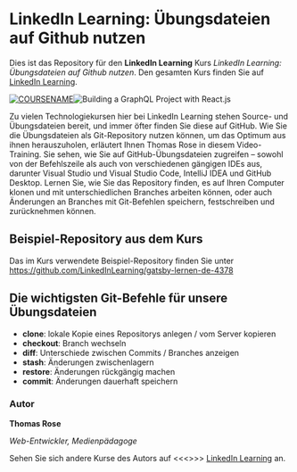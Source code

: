 # LinkedIn Learning: Übungsdateien auf Github nutzen

Dies ist das Repository für den **LinkedIn Learning** Kurs _LinkedIn Learning: Übungsdateien auf Github nutzen_. Den gesamten Kurs finden Sie auf [LinkedIn Learning][lil-course-url].

[![COURSENAME](COURSEIMAGE)](LICOURSEURL)![Building a GraphQL Project with React.js][lil-thumbnail-url] 

Zu vielen Technologiekursen hier bei LinkedIn Learning stehen Source- und Übungsdateien bereit, und immer öfter finden Sie diese auf GitHub. Wie Sie die Übungsdateien als Git-Repository nutzen können, um das Optimum aus ihnen herauszuholen, erläutert Ihnen Thomas Rose in diesem Video-Training. Sie sehen, wie Sie auf GitHub-Übungsdateien zugreifen – sowohl von der Befehlszeile als auch von verschiedenen gängigen IDEs aus, darunter Visual Studio und Visual Studio Code, IntelliJ IDEA und GitHub Desktop. Lernen Sie, wie Sie das Repository finden, es auf Ihren Computer klonen und mit unterschiedlichen Branches arbeiten können,  oder auch Änderungen an Branches mit Git-Befehlen speichern, festschreiben und zurücknehmen können. 

## Beispiel-Repository aus dem Kurs
Das im Kurs verwendete Beispiel-Repository finden Sie unter https://github.com/LinkedInLearning/gatsby-lernen-de-4378

## Die wichtigsten Git-Befehle für unsere Übungsdateien
- **clone**: lokale Kopie eines Repositorys anlegen / vom Server kopieren
- **checkout**: Branch wechseln
- **diff**: Unterschiede zwischen ​Commits / Branches anzeigen
- **stash**: Änderungen zwischenlagern
- **restore**: Änderungen rückgängig machen
- **commit**: Änderungen dauerhaft speichern

### Autor

**Thomas Rose**

_Web-Entwickler, Medienpädagoge_

Sehen Sie sich andere Kurse des Autors auf <<<<Link aktualisieren>>>> [LinkedIn Learning](https://www.linkedin.com/learning/instructors/thomas-rose?u=104) an.

[lil-course-url]: https://www.linkedin.com/learning/building-a-graphql-project-with-react-js
[lil-thumbnail-url]: https://cdn.lynda.com/course/2875095/2875095-1615224395432-16x9.jpg
